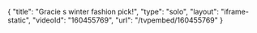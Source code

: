 {
    "title": "Gracie s winter fashion pick!",
    "type": "solo",
    "layout": "iframe-static",
    "videoId": "160455769",
    "url": "\/tvpembed\/160455769"
}